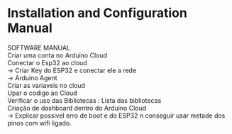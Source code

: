 # Installation and Configuration Manual
SOFTWARE MANUAL <br>
Criar uma conta no Arduino Cloud <br>
Conectar o Esp32 ao cloud <br>
-> Criar Key do ESP32 e conectar ele a rede <br>
-> Arduino Agent <br>
Criar as variaveis no cloud <br>
Upar o codigo ao Cloud <br>
Verificar o uso das Bibliotecas : Lista das bibliotecas <br>
Criação de dashboard dentro do Arduino Cloud <br>
-> Explicar possivel erro de boot e do ESP32 n conseguir usar metade dos pinos com wifi ligado. <br>
